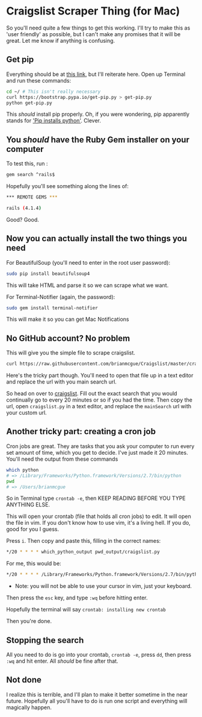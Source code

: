 # Craigslist Scraper Thing (for Mac)

So you'll need quite a few things to get this working.  I'll try to make this
as 'user friendly' as possible, but I can't make any promises that it will
be great.  Let me know if anything is confusing.

## Get pip

Everything should be at [this link](http://pip.readthedocs.org/en/latest/installing.html),
but I'll reiterate here.  Open up Terminal and run these commands:

```sh
cd ~/ # This isn't really necessary
curl https://bootstrap.pypa.io/get-pip.py > get-pip.py
python get-pip.py
```

This *should* install pip properly.  Oh, if you were wondering, pip apparently
stands for ['Pip installs python'](http://esmithy.net/2012/08/25/python-packaging-demystified/).
Clever.

## You *should* have the Ruby Gem installer on your computer

To test this, run :

```sh
gem search ^rails$
```

Hopefully you'll see something along the lines of:

```sh
*** REMOTE GEMS ***

rails (4.1.4)
```

Good? Good.

## Now you can actually install the two things you need

For BeautifulSoup (you'll need to enter in the root user password):

```sh
sudo pip install beautifulsoup4
```

This will take HTML and parse it so we can scrape what we want.

For Terminal-Notifier (again, the password):

```sh
sudo gem install terminal-notifier
```

This will make it so you can get Mac Notifications

## No GitHub account? No problem

This will give you the simple file to scrape craigslist.

```sh
curl https://raw.githubusercontent.com/brianmcgue/Craigslist/master/craigslist.py > craigslist.py
```

Here's the tricky part though. You'll need to open that file up in a text editor
and replace the url with you main search url.

So head on over to [craigslist](http://www.craigslist.org/).
Fill out the exact search that you would continually go to every 20 minutes or
so if you had the time.  Then copy the url, open `craigslist.py` in a text editor,
and replace the `mainSearch` url with your custom url.

## Another tricky part: creating a cron job

Cron jobs are great.  They are tasks that you ask your computer to run every set
amount of time, which you get to decide.  I've just made it 20 minutes. You'll
need the output from these commands

```sh
which python
# => /Library/Frameworks/Python.framework/Versions/2.7/bin/python
pwd
# => /Users/brianmcgue 
```

So in Terminal type `crontab -e`, then KEEP READING BEFORE YOU TYPE ANYTHING ELSE.

This will open your crontab (file that holds all cron jobs) to edit.  It will open
the file in vim.  If you don't know how to use vim, it's a living hell.  If you do,
good for you I guess.

Press `i`.  Then copy and paste this, filling in the correct names:

```sh
*/20 * * * * which_python_output pwd_output/craigslist.py
```

For me, this would be:

```sh
*/20 * * * * /Library/Frameworks/Python.framework/Versions/2.7/bin/python /Users/brianmcgue/craigslist.py
```

* Note: you will not be able to use your cursor in vim, just your keyboard.

Then press the `esc` key, and type `:wq` before hitting enter.

Hopefully the terminal will say `crontab: installing new crontab`

Then you're done.

## Stopping the search

All you need to do is go into your crontab, `crontab -e`, press `dd`, then press
`:wq` and hit enter.  All *should* be fine after that.

## Not done

I realize this is terrible, and I'll plan to make it better sometime in the near
future.  Hopefully all you'll have to do is run one script and everything will
magically happen.
